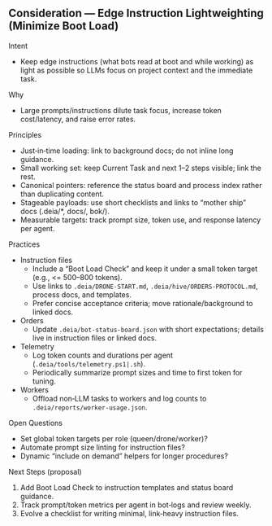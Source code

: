## Consideration — Edge Instruction Lightweighting (Minimize Boot Load)

Intent
- Keep edge instructions (what bots read at boot and while working) as light as possible so LLMs focus on project context and the immediate task.

Why
- Large prompts/instructions dilute task focus, increase token cost/latency, and raise error rates.

Principles
- Just‑in‑time loading: link to background docs; do not inline long guidance.
- Small working set: keep Current Task and next 1–2 steps visible; link the rest.
- Canonical pointers: reference the status board and process index rather than duplicating content.
- Stageable payloads: use short checklists and links to “mother ship” docs (.deia/*, docs/, bok/).
- Measurable targets: track prompt size, token use, and response latency per agent.

Practices
- Instruction files
  - Include a “Boot Load Check” and keep it under a small token target (e.g., <= 500–800 tokens).
  - Use links to `.deia/DRONE-START.md`, `.deia/hive/ORDERS-PROTOCOL.md`, process docs, and templates.
  - Prefer concise acceptance criteria; move rationale/background to linked docs.
- Orders
  - Update `.deia/bot-status-board.json` with short expectations; details live in instruction files or linked docs.
- Telemetry
  - Log token counts and durations per agent (`.deia/tools/telemetry.ps1|.sh`).
  - Periodically summarize prompt sizes and time to first token for tuning.
- Workers
  - Offload non‑LLM tasks to workers and log counts to `.deia/reports/worker-usage.json`.

Open Questions
- Set global token targets per role (queen/drone/worker)?
- Automate prompt size linting for instruction files?
- Dynamic “include on demand” helpers for longer procedures?

Next Steps (proposal)
1) Add Boot Load Check to instruction templates and status board guidance.
2) Track prompt/token metrics per agent in bot‑logs and review weekly.
3) Evolve a checklist for writing minimal, link‑heavy instruction files.

